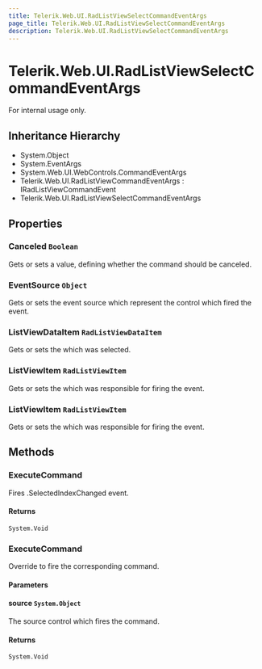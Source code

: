 ```yaml
---
title: Telerik.Web.UI.RadListViewSelectCommandEventArgs
page_title: Telerik.Web.UI.RadListViewSelectCommandEventArgs
description: Telerik.Web.UI.RadListViewSelectCommandEventArgs
---
```


# Telerik.Web.UI.RadListViewSelectCommandEventArgs

For internal usage only.

## Inheritance Hierarchy

* System.Object
* System.EventArgs
* System.Web.UI.WebControls.CommandEventArgs
* Telerik.Web.UI.RadListViewCommandEventArgs : IRadListViewCommandEvent
* Telerik.Web.UI.RadListViewSelectCommandEventArgs

## Properties

###  Canceled `Boolean`

Gets or sets a value, defining whether the command should be canceled.

###  EventSource `Object`

Gets or sets the event source which represent the control which fired the event.

###  ListViewDataItem `RadListViewDataItem`

Gets or sets the  which
            was selected.

###  ListViewItem `RadListViewItem`

Gets or sets the  which was responsible for firing the event.

###  ListViewItem `RadListViewItem`

Gets or sets the  which was responsible for firing the event.

## Methods

###  ExecuteCommand

Fires .SelectedIndexChanged event.

#### Returns

`System.Void` 

###  ExecuteCommand

Override to fire the corresponding command.

#### Parameters

#### source `System.Object`

The source control which fires the command.

#### Returns

`System.Void` 

